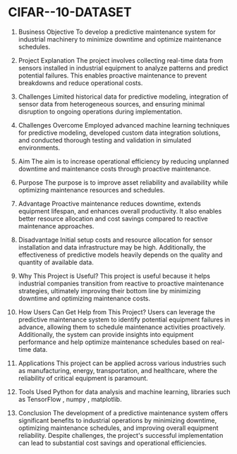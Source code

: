 # CIFAR--10-DATASET

1.	Business Objective
To develop a predictive maintenance system for industrial machinery to minimize downtime and optimize maintenance schedules.

2.	Project Explanation
 The project involves collecting real-time data from sensors installed in industrial equipment to analyze patterns and predict potential failures. This enables proactive maintenance to prevent breakdowns and reduce operational costs.

3.	Challenges
Limited historical data for predictive modeling, integration of sensor data from heterogeneous sources, and ensuring minimal disruption to ongoing operations during implementation.

4.	Challenges Overcome
Employed advanced machine learning techniques for predictive modeling, developed custom data integration solutions, and conducted thorough testing and validation in simulated environments.

5.	Aim
 The aim is to increase operational efficiency by reducing unplanned downtime and maintenance costs through proactive maintenance.

6.	Purpose
 The purpose is to improve asset reliability and availability while optimizing maintenance resources and schedules.

7.	Advantage
 Proactive maintenance reduces downtime, extends equipment lifespan, and enhances overall productivity. It also enables better resource allocation and cost savings compared to reactive maintenance approaches.

8.	Disadvantage
 Initial setup costs and resource allocation for sensor installation and data infrastructure may be high. Additionally, the effectiveness of predictive models heavily depends on the quality and quantity of available data.

9.	Why This Project is Useful?
 This project is useful because it helps industrial companies transition from reactive to proactive maintenance strategies, ultimately improving their bottom line by minimizing downtime and optimizing maintenance costs.

10.	How Users Can Get Help from This Project?
Users can leverage the predictive maintenance system to identify potential equipment failures in advance, allowing them to schedule maintenance activities proactively. Additionally, the system can provide insights into equipment performance and help optimize maintenance schedules based on real-time data.

11.	Applications
 This project can be applied across various industries such as manufacturing, energy, transportation, and healthcare, where the reliability of critical equipment is paramount.

12.	Tools Used
Python for data analysis and machine learning, libraries such as TensorFlow , numpy , matplotlib.

13.	Conclusion
The development of a predictive maintenance system offers significant benefits to industrial operations by minimizing downtime, optimizing maintenance schedules, and improving overall equipment reliability. Despite challenges, the project's successful implementation can lead to substantial cost savings and operational efficiencies.
